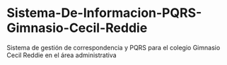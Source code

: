 # Sistema-De-Informacion-PQRS-Gimnasio-Cecil-Reddie
Sistema de gestión de correspondencia y PQRS para el colegio Gimnasio Cecil Reddie en el área administrativa
